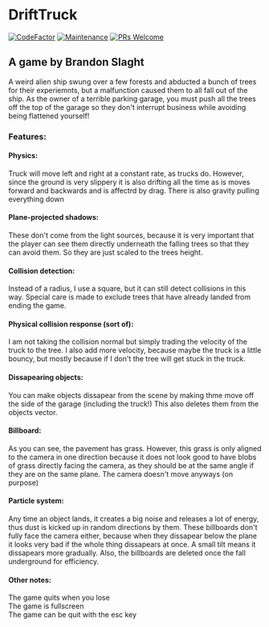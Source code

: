 # DriftTruck

[![CodeFactor](https://www.codefactor.io/repository/github/brandonslaght/drift-truck/badge)](https://www.codefactor.io/repository/github/brandonslaght/drift-truck)
[![Maintenance](https://img.shields.io/badge/Maintained%3F-yes-green.svg)](https://github.com/BrandonSlaght/drift-truck/graphs/commit-activity)
[![PRs Welcome](https://img.shields.io/badge/PRs%3F-welcome-green.svg)](https://github.com/BrandonSlaght/drift-truck/blob/master/.github/contributing.md)

## A game by Brandon Slaght

A weird alien ship swung over a few forests and abducted a bunch of trees for their experiemnts, but a malfunction caused them to all fall out of the ship.  As the owner of a terrible parking garage, you must push all the trees off the top of the garage so they don't interrupt business while avoiding being flattened yourself!

### Features:

#### Physics:
Truck will move left and right at a constant rate, as trucks do.  However, since the ground is very slippery it is also drifting all the time as is moves forward and backwards and is affectrd by drag.  There is also gravity pulling everything down

#### Plane-projected shadows:
These don't come from the light sources, because it is very important that the player can see them directly underneath the falling trees so that they can avoid them.  So they are just scaled to the trees height.

#### Collision detection:
Instead of a radius, I use a square, but it can still detect collisions in this way.  Special care is made to exclude trees that have already landed from ending the game.

#### Physical collision response (sort of):
I am not taking the collision normal but simply trading the velocity of the truck to the tree.  I also add more velocity, because maybe the truck is a little bouncy, but mostly because if I don't the tree will get stuck in the truck.

#### Dissapearing objects:
You can make objects dissapear from the scene by making thme move off the side of the garage (including the truck!)  This also deletes them from the objects vector.

#### Billboard:
As you can see, the pavement has grass.  However, this grass is only aligned to the camera in one direction because it does not look good to have blobs of grass directly facing the camera, as they should be at the same angle if they are on the same plane.  The camera doesn't move anyways (on purpose)

#### Particle system:
Any time an object lands, it creates a big noise and releases a lot of energy, thus dust is kicked up in random directions by them. These billboards don't fully face the camera either, because when they dissapear below the plane it looks very bad if the whole thing dissapears at once.  A small tilt means it dissapears more gradually.  Also, the billboards are deleted once the fall underground for efficiency.

#### Other notes:
The game quits when you lose  
The game is fullscreen  
The game can be quit with the esc key
